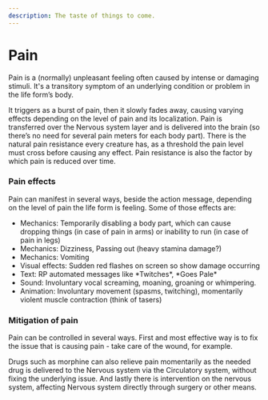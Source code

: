 ```yaml
---
description: The taste of things to come.
---
```


# Pain

Pain is a (normally) unpleasant feeling often caused by intense or damaging stimuli. It's a transitory symptom of an underlying condition or problem in the life form’s body.

It triggers as a burst of pain, then it slowly fades away, causing varying effects depending on the level of pain and its localization. Pain is transferred over the Nervous system layer and is delivered into the brain (so there’s no need for several pain meters for each body part). There is the natural pain resistance every creature has, as a threshold the pain level must cross before causing any effect. Pain resistance is also the factor by which pain is reduced over time.

### Pain effects

Pain can manifest in several ways, beside the action message, depending on the level of pain the life form is feeling. Some of those effects are:

* Mechanics: Temporarily disabling a body part, which can cause dropping things (in case of pain in arms) or inability to run (in case of pain in legs)
* Mechanics: Dizziness, Passing out (heavy stamina damage?)
* Mechanics: Vomiting&#x20;
* Visual effects: Sudden red flashes on screen so show damage occurring
* Text: RP automated messages like \*Twitches\*, \*Goes Pale\*
* Sound: Involuntary vocal screaming, moaning, groaning or whimpering.
* Animation: Involuntary movement (spasms, twitching), momentarily violent muscle contraction (think of tasers)

### Mitigation of pain

Pain can be controlled in several ways. First and most effective way is to fix the issue that is causing pain - take care of the wound, for example.&#x20;

Drugs such as morphine can also relieve pain momentarily as the needed drug is delivered to the Nervous system via the Circulatory system, without fixing the underlying issue. And lastly there is intervention on the nervous system, affecting Nervous system directly through surgery or other means.
